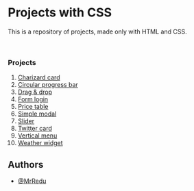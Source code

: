 # Projects with CSS
This is a repository of projects, made only with HTML and CSS.

<br>

### Projects
1. [Charizard card](https://github.com/MrRedu/css-projects/tree/main/charizard-card_css)
2. [Circular progress bar](https://github.com/MrRedu/css-projects/tree/main/circular-progress-bar_css)
3. [Drag & drop](https://github.com/MrRedu/css-projects/tree/main/drag-%26-drop_css)
4. [Form login](https://github.com/MrRedu/css-projects/tree/main/form-login_css)
5. [Price table](https://github.com/MrRedu/css-projects/tree/main/price-table_css)
6. [Simple modal](https://github.com/MrRedu/css-projects/tree/main/simple-modal_css)
7. [Slider](https://github.com/MrRedu/css-projects/tree/main/slider_css)
8. [Twitter card](https://github.com/MrRedu/css-projects/tree/main/twitter-card_css)
9. [Vertical menu](https://github.com/MrRedu/css-projects/tree/main/vertical-menu_css)
10. [Weather widget](https://github.com/MrRedu/css-projects/tree/main/weather-widget_css)


## Authors
- [@MrRedu](https://www.github.com/mrredu)
